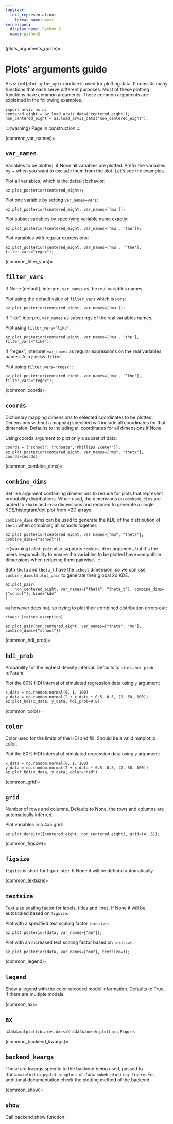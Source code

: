 ```yaml
---
jupytext:
  text_representation:
    format_name: myst
kernelspec:
  display_name: Python 3
  name: python3
---
```


(plots_arguments_guide)=
# Plots' arguments guide

Arviz {ref}`plot <plot_api>` module is used for plotting data. It consists many functions that each serve different purposes.
Most of these plotting functions have common arguments. These common arguments are explained in the following examples.

<!--- TODO: use names like centered, non_centered, rugby, radon... -->

```{code-cell}
import arviz as az
centered_eight = az.load_arviz_data('centered_eight');
non_centered_eight = az.load_arviz_data('non_centered_eight');
```

:::{warning} Page in construction
:::

(common_var_names)=
## `var_names`

Variables to be plotted, if None all variables are plotted. Prefix the variables by ~ when you want to exclude them from the plot. Let's see the examples.

Plot all variables, which is the default behavior:

```{code-cell}
az.plot_posterior(centered_eight);
```

Plot one variable by setting `var_names=var1`:

```{code-cell}
az.plot_posterior(centered_eight, var_names=['mu']);
```

Plot subset variables by specifying variable name exactly:

```{code-cell}
az.plot_posterior(centered_eight, var_names=['mu', 'tau']);
```

Plot variables with regular expressions:
```{code-cell}
az.plot_posterior(centered_eight, var_names=['mu', '^the'], filter_vars="regex");
```

(common_filter_vars)=
## `filter_vars`
If None (default), interpret `var_names` as the real variables names.

Plot using the default value of `filter_vars` which is `None`:

```{code-cell}
az.plot_posterior(centered_eight, var_names=['mu']);
```

If “like”, interpret `var_names` as substrings of the real variables names.

Plot using `filter_vars="like"`:

```{code-cell}
az.plot_posterior(centered_eight, var_names=['mu', 'the'], filter_vars="like");
```

If “regex”, interpret `var_names` as regular expressions on the real variables names. A la `pandas.filter`.

Plot using `filter_vars="regex"`:

```{code-cell}
az.plot_posterior(centered_eight, var_names=['mu', '^the'], filter_vars="regex");
```

(common_coords)=
## `coords`
Dictionary mapping dimensions to selected coordinates to be plotted. Dimensions without a mapping specified will include all coordinates for that dimension. Defaults to including all coordinates for all dimensions if None.

Using coords argument to plot only a subset of data:

```{code-cell}
coords = {"school": ["Choate","Phillips Exeter"]};
az.plot_posterior(centered_eight, var_names=["mu", "theta"], coords=coords);
```

(common_combine_dims)=
## `combine_dims`
Set like argument containing dimensions to reduce for plots that represent probability
distributions. When used, the dimensions on `combine_dims` are added to `chain` and
`draw` dimensions and reduced to generate a single KDE/histogram/dot plot from >2D
arrays.

`combine_dims` dims can be used to generate the KDE of the distribution of `theta`
when combining all schools together.

```{code-cell}
az.plot_posterior(centered_eight, var_names=["mu", "theta"], combine_dims={"school"})
```

:::{warning}
`plot_pair` also supports `combine_dims` argument, but it's the users responsibility
to ensure the variables to be plotted have compatible dimensions when reducing
them pairwise.
:::

Both `theta` and `theta_t` have the `school` dimension, so we can use `combine_dims`
in `plot_pair` to generate their global 2d KDE.

```{code-cell}
az.plot_pair(
    non_centered_eight, var_names=["theta", "theta_t"], combine_dims={"school"}, kind="kde"
)
```

`mu` however does not, so trying to plot their combined distribution errors out:

```{code-cell}
:tags: [raises-exception]

az.plot_pair(non_centered_eight, var_names=["theta", "mu"], combine_dims={"school"})
```

(common_hdi_prob)=
## `hdi_prob`

Probability for the highest density interval. Defaults to ``stats.hdi_prob`` rcParam.


Plot the 80% HDI interval of simulated regression data using `y` argument:

```{code-cell}
x_data = np.random.normal(0, 1, 100)
y_data = np.random.normal(2 + x_data * 0.5, 0.5, (2, 50, 100))
az.plot_hdi(x_data, y_data, hdi_prob=0.8)
```    


(common_color)=
## `color`

Color used for the limits of the HDI and fill. Should be a valid matplotlib color.

Plot the 80% HDI interval of simulated regression data using `y` argument:

```{code-cell}
x_data = np.random.normal(0, 1, 100)
y_data = np.random.normal(2 + x_data * 0.5, 0.5, (2, 50, 100))
az.plot_hdi(x_data, y_data, color="red")
``` 


(common_grid)=
## `grid`
Number of rows and columns. Defaults to None, the rows and columns are automatically inferred.

Plot variables in a 4x5 grid:

```{code-cell}
az.plot_density([centered_eight, non_centered_eight], grid=(4, 5));
```

(common_figsize)=
## `figsize`

`figsize` is short for figure size. If None it will be defined automatically.


(common_textsize)=
## `textsize`

Text size scaling factor for labels, titles and lines. If None it will be autoscaled based on ``figsize``.

Plot with a specified text scaling factor `textsize`:

```{code-cell}
az.plot_posterior(data, var_names=["mu"]);
```

Plot with an increased text scaling factor based on `textsize`:

```{code-cell}
az.plot_posterior(data, var_names=["mu"], textsize=3);
```


(common_legend)=
## `legend`

Show a legend with the color encoded model information. Defaults to True, if there are multiple models.


(common_ax)=
## `ax`

:class:`matplotlib.axes.Axes` or :class:`bokeh.plotting.Figure`.

(common_backend_kwargs)=
## `backend_kwargs`

These are kwargs specific to the backend being used, passed to
:func:`matplotlib.pyplot.subplots` or :func:`bokeh.plotting.figure`. For additional documentation check the plotting method of the backend.


(common_show)=
## `show`

Call backend show function.